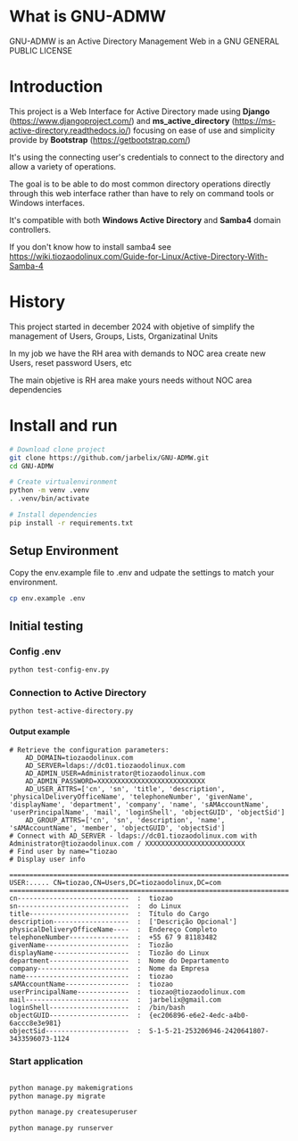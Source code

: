# What is GNU-ADMW

GNU-ADMW is an Active Directory Management Web in a GNU GENERAL PUBLIC LICENSE

# Introduction

This project is a Web Interface for Active Directory made using **Django** (https://www.djangoproject.com/) and **ms_active_directory** (https://ms-active-directory.readthedocs.io/) focusing on ease of use and simplicity provide by **Bootstrap** (https://getbootstrap.com/)

It's using the connecting user's credentials to connect to the directory and allow a variety of operations.

The goal is to be able to do most common directory operations directly through this web interface rather than have to rely on command tools or Windows interfaces.

It's compatible with both **Windows Active Directory** and **Samba4** domain controllers.

If you don't know how to install samba4 see https://wiki.tiozaodolinux.com/Guide-for-Linux/Active-Directory-With-Samba-4

# History

This project started in december 2024 with objetive of simplify the management of Users, Groups, Lists, Organizatinal Units

In my job we have the RH area with demands to NOC area create new Users, reset password Users, etc

The main objetive is RH area make yours needs without NOC area dependencies

# Install and run

```sh
# Download clone project
git clone https://github.com/jarbelix/GNU-ADMW.git
cd GNU-ADMW

# Create virtualenvironment
python -m venv .venv
. .venv/bin/activate

# Install dependencies
pip install -r requirements.txt
```

## Setup Environment

Copy the env.example file to .env and udpate the settings to match your environment.

```sh
cp env.example .env
```

## Initial testing

### Config .env

```sh
python test-config-env.py
```

### Connection to Active Directory

```sh
python test-active-directory.py
```

#### Output example
```
# Retrieve the configuration parameters:
	AD_DOMAIN=tiozaodolinux.com
	AD_SERVER=ldaps://dc01.tiozaodolinux.com
	AD_ADMIN_USER=Administrator@tiozaodolinux.com
	AD_ADMIN_PASSWORD=XXXXXXXXXXXXXXXXXXXXXXXXXXX
	AD_USER_ATTRS=['cn', 'sn', 'title', 'description', 'physicalDeliveryOfficeName', 'telephoneNumber', 'givenName', 'displayName', 'department', 'company', 'name', 'sAMAccountName', 'userPrincipalName', 'mail', 'loginShell', 'objectGUID', 'objectSid']
	AD_GROUP_ATTRS=['cn', 'sn', 'description', 'name', 'sAMAccountName', 'member', 'objectGUID', 'objectSid']
# Connect with AD_SERVER - ldaps://dc01.tiozaodolinux.com with Administrator@tiozaodolinux.com / XXXXXXXXXXXXXXXXXXXXXXXXX
# Find user by name="tiozao
# Display user info

======================================================================
USER:..... CN=tiozao,CN=Users,DC=tiozaodolinux,DC=com
======================================================================
cn----------------------------  :  tiozao
sn----------------------------  :  do Linux
title-------------------------  :  Título do Cargo
description-------------------  :  ['Descrição Opcional']
physicalDeliveryOfficeName----  :  Endereço Completo
telephoneNumber---------------  :  +55 67 9 81183482
givenName---------------------  :  Tiozão
displayName-------------------  :  Tiozão do Linux
department--------------------  :  Nome do Departamento
company-----------------------  :  Nome da Empresa
name--------------------------  :  tiozao
sAMAccountName----------------  :  tiozao
userPrincipalName-------------  :  tiozao@tiozaodolinux.com
mail--------------------------  :  jarbelix@gmail.com
loginShell--------------------  :  /bin/bash
objectGUID--------------------  :  {ec206896-e6e2-4edc-a4b0-6accc8e3e981}
objectSid---------------------  :  S-1-5-21-253206946-2420641807-3433596073-1124

```

### Start application
```sh

python manage.py makemigrations
python manage.py migrate

python manage.py createsuperuser

python manage.py runserver

```